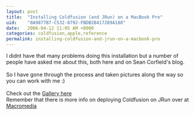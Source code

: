 ```yaml
---
layout: post
title:  "Installing Coldfusion (and JRun) on a MacBook Pro"
uid:	"8A9877B7-C532-8792-FBDB2B417289A188"
date:   2006-04-12 11:05 AM +0000
categories: coldfusion,apple,reference
permalink: installing-coldfusion-and-jrun-on-a-macbook-pro
---
```

I didnt have that many problems doing this installation but a number of people have asked me about this, both here and on Sean Corfield's blog.<br /><br />So I have gone through the process and taken pictures along the way so you can work with me :)<br /><br />Check out the <a href="http://web.mac.com/mark.drew/iWeb/CFMX_onMacbook/">Gallery here</a><br />Remember that there is more info on deploying Coldfusion on JRun over at <a href="http://www.macromedia.com/support/coldfusion/j2ee/cfmx-mac-onjrunandtomcat.html#installdeployjrun" target="_blank">Macromedia</a>